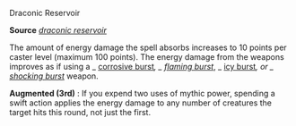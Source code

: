 Draconic Reservoir

**Source** [_draconic reservoir_](advanced/spells/draconicReservoir.md#_draconic-reservoir-)

The amount of energy damage the spell absorbs increases to 10 points per caster level (maximum 100 points). The energy damage from the weapons improves as if using a _ [corrosive burst](advanced/magicItems/weapons.md#_corrosive-burst)_, _ [flaming burst](magicItems/weapons.md#_weapons-flaming-burst)_, _ [icy burst](magicItems/weapons.md#_weapons-icy-burst)_, or _ [shocking burst](magicItems/weapons.md#_weapons-shocking-burst)_ weapon.

**Augmented (3rd)** : If you expend two uses of mythic power, spending a swift action applies the energy damage to any number of creatures the target hits this round, not just the first.

